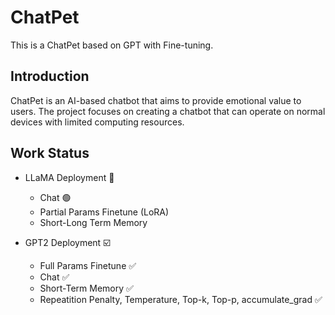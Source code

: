 # ChatPet
This is a ChatPet based on GPT with Fine-tuning. 

## Introduction
ChatPet is an AI-based chatbot that aims to provide emotional value to users. The project focuses on creating a chatbot that can operate on normal devices with limited computing resources.

## Work Status
- LLaMA Deployment 🔲
  - Chat 🟢
  - Partial Params Finetune (LoRA) 
  - Short-Long Term Memory

- GPT2 Deployment ☑️
  - Full Params Finetune    :white_check_mark: 
  - Chat    :white_check_mark: 
  - Short-Term Memory :white_check_mark: 
  - Repeatition Penalty, Temperature, Top-k, Top-p, accumulate_grad    :white_check_mark: 

